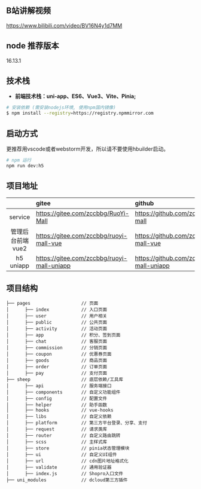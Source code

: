 ## B站讲解视频
https://www.bilibili.com/video/BV16N4y1d7MM

## node 推荐版本
16.13.1

## 技术栈

- **前端技术栈：uni-app、ES6、Vue3、Vite、Pinia;**

```bash
# 安装依赖 (需安装nodejs环境, 使用npm国内镜像)
$ npm install --registry=https://registry.npmmirror.com
```
## 启动方式
更推荐用vscode或者webstorm开发，所以请不要使用hbuilder启动。
```bash
# npm 运行
npm run dev:h5
```
## 项目地址
|            | gitee                                      | github                                       |
|:----------:|:-------------------------------------------|:---------------------------------------------|
|  service   | https://gitee.com/zccbbg/RuoYi-Mall        | https://github.com/zccbbg/ruoyi-mall    |
| 管理后台前端vue2 | https://gitee.com/zccbbg/ruoyi-mall-vue| https://github.com/zccbbg/ruoyi-mall-vue |
| h5 uniapp  | https://gitee.com/zccbbg/ruoyi-mall-uniapp | https://github.com/zccbbg/ruoyi-mall-uniapp  |
## 项目结构

```
├── pages                   // 页面
│      ├── index            // 入口页面
│      ├── user             // 用户相关
│      ├── public           // 公共页面
│      ├── activity         // 活动页面
│      ├── app              // 积分、签到页面
│      ├── chat             // 客服页面
│      ├── commission       // 分销页面
│      ├── coupon           // 优惠券页面
│      ├── goods            // 商品页面
│      ├── order            // 订单页面
│      ├── pay              // 支付页面
├── sheep                   // 底层依赖/工具库
│      ├── api              // 服务端接口
│      ├── components       // 自定义功能组件
│      ├── config           // 配置文件
│      ├── helper           // 助手函数
│      ├── hooks            // vue-hooks
│      ├── libs             // 自定义依赖
│      ├── platform         // 第三方平台登录、分享、支付
│      ├── request          // 请求类库
│      ├── router           // 自定义路由跳转
│      ├── scss             // 主样式库
│      ├── store            // pinia状态管理模块
│      ├── ui               // 自定义UI组件
│      ├── url              // cdn图片地址格式化
│      ├── validate         // 通用验证器
│      ├── index.js         // Shopro入口文件
├── uni_modules             // dcloud第三方插件

```
